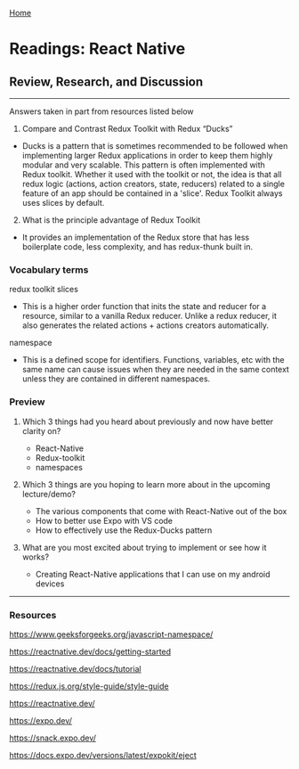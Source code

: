 [Home](README.md)
 
# Readings: React Native
 
## Review, Research, and Discussion
 
---------------
Answers taken in part from resources listed below

1) Compare and Contrast Redux Toolkit with Redux “Ducks”

  * Ducks is a pattern that is sometimes recommended to be followed when implementing larger Redux applications in order to keep them highly modular and very scalable. This pattern is often implemented with Redux toolkit. Whether it used with the toolkit or not, the idea is that all redux logic (actions, action creators, state, reducers) related to a single feature of an app should be contained in a 'slice'. Redux Toolkit always uses slices by default.

2) What is the principle advantage of Redux Toolkit

  * It provides an implementation of the Redux store that has less boilerplate code, less complexity, and has redux-thunk built in. 


### Vocabulary terms

redux toolkit slices

  * This is a higher order function that inits the state and reducer for a resource, similar to a vanilla Redux reducer. Unlike a redux reducer, it also generates the related actions + actions creators automatically.

namespace

  * This is a defined scope for identifiers. Functions, variables, etc with the same name can cause issues when they are needed in the same context unless they are contained in different namespaces. 

### Preview

1) Which 3 things had you heard about previously and now have better clarity on?
  
    * React-Native
    * Redux-toolkit
    * namespaces

2) Which 3 things are you hoping to learn more about in the upcoming lecture/demo?

    * The various components that come with React-Native out of the box
    * How to better use Expo with VS code
    * How to effectively use the Redux-Ducks pattern
 
3) What are you most excited about trying to implement or see how it works?
 
    * Creating React-Native applications that I can use on my android devices

--------------

### Resources

https://www.geeksforgeeks.org/javascript-namespace/

https://reactnative.dev/docs/getting-started

https://reactnative.dev/docs/tutorial

https://redux.js.org/style-guide/style-guide

https://reactnative.dev/

https://expo.dev/

https://snack.expo.dev/

https://docs.expo.dev/versions/latest/expokit/eject